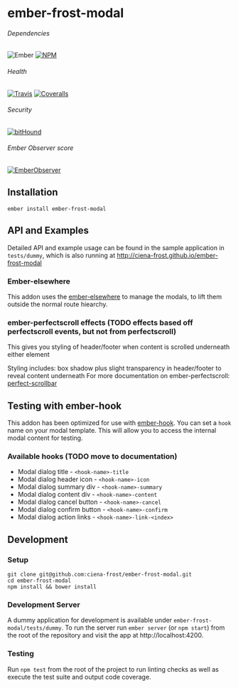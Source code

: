 [ci-img]: https://img.shields.io/travis/ciena-frost/ember-frost-modal.svg "Travis CI Build Status"
[ci-url]: https://travis-ci.org/ciena-frost/ember-frost-modal

[cov-img]: https://img.shields.io/coveralls/ciena-frost/ember-frost-modal.svg "Coveralls Code Coverage"
[cov-url]: https://coveralls.io/github/ciena-frost/ember-frost-modal

[npm-img]: https://img.shields.io/npm/v/ember-frost-modal.svg "NPM Version"
[npm-url]: https://www.npmjs.com/package/ember-frost-modal

[ember-observer-badge]: http://emberobserver.com/badges/ember-frost-modal.svg "Ember Observer score"
[ember-observer-badge-url]: http://emberobserver.com/addons/ember-frost-modal

[ember-img]: https://img.shields.io/badge/ember-2.3+-orange.svg "Ember 2.3+"

[bithound-img]: https://www.bithound.io/github/ciena-frost/ember-frost-modal/badges/score.svg "bitHound"
[bithound-url]: https://www.bithound.io/github/ciena-frost/ember-frost-modal

# ember-frost-modal
###### Dependencies

![Ember][ember-img]
[![NPM][npm-img]][npm-url]

###### Health

[![Travis][ci-img]][ci-url]
[![Coveralls][cov-img]][cov-url]

###### Security

[![bitHound][bithound-img]][bithound-url]

###### Ember Observer score
[![EmberObserver][ember-observer-badge]][ember-observer-badge-url]

## Installation
```
ember install ember-frost-modal
```

## API and Examples
Detailed API and example usage can be found in the sample application in `tests/dummy`, which is also running at http://ciena-frost.github.io/ember-frost-modal

### Ember-elsewhere

This addon uses the [ember-elsewhere](https://github.com/ef4/ember-elsewhere) to manage the modals, to
lift them outside the normal route hiearchy.

### ember-perfectscroll effects (TODO effects based off perfectscroll events, but not from perfectscroll)

This gives you styling of header/footer when content is scrolled underneath either element

Styling includes: box shadow plus slight transparency in header/footer to reveal content underneath
For more documentation on ember-perfectscroll:  [perfect-scrollbar](https://github.com/noraesae/perfect-scrollbar)

## Testing with ember-hook
This addon has been optimized for use with [ember-hook](https://github.com/Ticketfly/ember-hook). You
can set a `hook` name on your modal template. This will allow you to access the internal modal content
for testing.
### Available hooks (TODO move to documentation)
* Modal dialog title - `<hook-name>-title`
* Modal dialog header icon - `<hook-name>-icon`
* Modal dialog summary div - `<hook-name>-summary`
* Modal dialog content div - `<hook-name>-content`
* Modal dialog cancel button - `<hook-name>-cancel`
* Modal dialog confirm button - `<hook-name>-confirm`
* Modal dialog action links - `<hook-name>-link-<index>`

## Development
### Setup
```
git clone git@github.com:ciena-frost/ember-frost-modal.git
cd ember-frost-modal
npm install && bower install
```

### Development Server
A dummy application for development is available under `ember-frost-modal/tests/dummy`.
To run the server run `ember server` (or `npm start`) from the root of the repository and
visit the app at http://localhost:4200.


### Testing
Run `npm test` from the root of the project to run linting checks as well as execute the test suite
and output code coverage.
